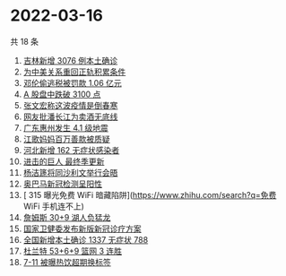 # 2022-03-16

共 18 条

<!-- BEGIN -->
<!-- 最后更新时间 Wed Mar 16 2022 04:15:18 GMT+0800 (China Standard Time) -->

1. [吉林新增 3076 例本土确诊](https://www.zhihu.com/search?q=吉林疫情)
1. [为中美关系重回正轨积累条件](https://www.zhihu.com/search?q=中美关系)
1. [邓伦偷逃税被罚款 1.06 亿元](https://www.zhihu.com/search?q=邓伦偷逃税被查)
1. [A 股盘中跌破 3100 点](https://www.zhihu.com/search?q=A股)
1. [张文宏称这波疫情是倒春寒](https://www.zhihu.com/search?q=张文宏)
1. [网友批潘长江为卖酒无底线](https://www.zhihu.com/search?q=潘长江卖酒)
1. [广东惠州发生 4.1 级地震](https://www.zhihu.com/search?q=广东地震)
1. [江歌妈妈百万善款被质疑](https://www.zhihu.com/search?q=江歌妈妈)
1. [河北新增 162 无症状感染者](https://www.zhihu.com/search?q=河北新增)
1. [进击的巨人 最终季更新](https://www.zhihu.com/search?q=进击的巨人)
1. [杨洁篪将同沙利文举行会晤](https://www.zhihu.com/search?q=杨洁篪)
1. [奥巴马新冠检测呈阳性](https://www.zhihu.com/search?q=奥巴马)
1. [ 315 曝光免费 WiFi 暗藏陷阱](https://www.zhihu.com/search?q=免费 WiFi 手机连不上)
1. [詹姆斯 30+9 湖人负猛龙](https://www.zhihu.com/search?q=湖人)
1. [国家卫健委发布新版新冠诊疗方案](https://www.zhihu.com/search?q=新版新冠诊疗方案)
1. [全国新增本土确诊 1337 无症状 788](https://www.zhihu.com/search?q=全国新增)
1. [杜兰特 53+6+9 篮网 3 连胜](https://www.zhihu.com/search?q=篮网)
1. [7-11 被曝热饮超期换标签](https://www.zhihu.com/search?q=热饮超期换标签)

<!-- END -->
